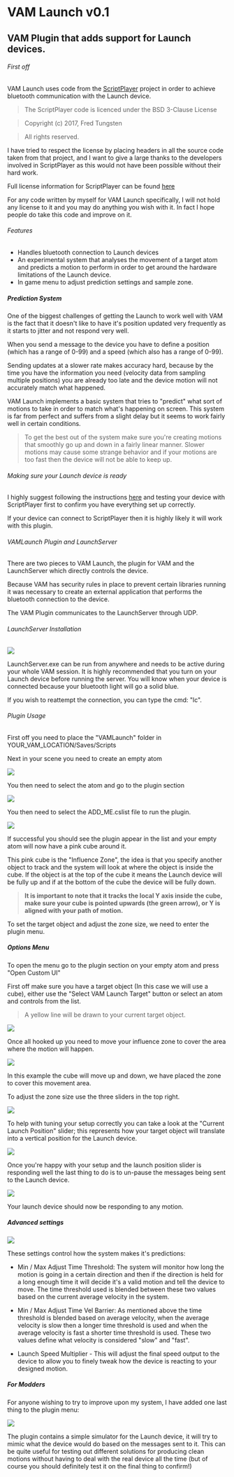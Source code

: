 # VAM Launch v0.1
## VAM Plugin that adds support for Launch devices.

###### First off

VAM Launch uses code from the [ScriptPlayer](https://github.com/FredTungsten/ScriptPlayer)
project in order to achieve bluetooth communication with the Launch device.
> The ScriptPlayer code is licenced under the BSD 3-Clause License

> Copyright (c) 2017, Fred Tungsten

> All rights reserved.

I have tried to respect the license by placing headers in all the source code taken from that
project, and I want to give a large thanks to the developers involved in
ScriptPlayer as this would not have been possible without their hard work.

Full license information for ScriptPlayer can be found [here](https://raw.githubusercontent.com/FredTungsten/ScriptPlayer/master/LICENSE)

For any code written by myself for VAM Launch specifically, I will not hold any license to
it and you may do anything you wish with it. In fact I hope people do take this
code and improve on it.

###### Features

- Handles bluetooth connection to Launch devices
- An experimental system that analyses the movement of a target atom and predicts
a motion to perform in order to get around the hardware limitations of the Launch device.
- In game menu to adjust prediction settings and sample zone.

##### Prediction System

One of the biggest challenges of getting the Launch to work well with VAM is the
fact that it doesn't like to have it's position updated very frequently as it
starts to jitter and not respond very well.

When you send a message to the device you have to define a position (which has
a range of 0-99) and a speed (which also has a range of 0-99).

Sending updates at a slower rate makes accuracy hard, because by the time you have
the information you need (velocity data from sampling multiple positions) you are
already too late and the device motion will not accurately match what happened.

VAM Launch implements a basic system that tries to "predict" what sort of motions to take
in order to match what's happening on screen. This system is far from perfect and
suffers from a slight delay but it seems to work fairly well in certain conditions.

> To get the best out of the system make sure you're creating motions that smoothly go up
and down in a fairly linear manner.
> Slower motions may cause some strange behavior and if your motions are too fast
then the device will not be able to keep up.

###### Making sure your Launch device is ready

I highly suggest following the instructions [here](https://github.com/FredTungsten/ScriptPlayer/wiki/Installation)
and testing your device with ScriptPlayer first to confirm you have everything
set up correctly.

If your device can connect to ScriptPlayer then it is highly likely it will work
with this plugin.

###### VAMLaunch Plugin and LaunchServer

There are two pieces to VAM Launch, the plugin for VAM and the LaunchServer
which directly controls the device.

Because VAM has security rules in place to prevent certain libraries running
it was necessary to create an external application that performs the bluetooth
connection to the device.  

The VAM Plugin communicates to the LaunchServer through UDP.

###### LaunchServer Installation

<img src="Docs/Images/launchserver.PNG"/>

LaunchServer.exe can be run from anywhere and needs to be active during your
whole VAM session.
It is highly recommended that you turn on your Launch device before running the
server.
You will know when your device is connected because your bluetooth light will
go a solid blue.

If you wish to reattempt the connection, you can type the cmd: "lc".

###### Plugin Usage

First off you need to place the "VAMLaunch" folder in
YOUR_VAM_LOCATION/Saves/Scripts

Next in your scene you need to create an empty atom

<img src="Docs/Images/emptyatom.PNG"/>

You then need to select the atom and go to the plugin section

<img src="Docs/Images/addplugin.PNG"/>

You then need to select the ADD_ME.cslist file to run the plugin.

<img src="Docs/Images/pluginadded.PNG"/>

If successful you should see the plugin appear in the list and your empty atom
will now have a pink cube around it.

This pink cube is the "Influence Zone", the idea is that you specify another
object to track and the system will look at where the object is inside the cube.
If the object is at the top of the cube it means the Launch device will be fully
up and if at the bottom of the cube the device will be fully down.

> **It is important to note that it tracks the local Y axis inside the cube, make
sure your cube is pointed upwards (the green arrow), or Y is aligned with your
path of motion.**

To set the target object and adjust the zone size, we need to enter the plugin
menu.

##### Options Menu

To open the menu go to the plugin section on your empty atom and press
"Open Custom UI"

First off make sure you have a target object (In this case we will use a cube),
either use the "Select VAM Launch Target" button or select an atom and controls
from the list.

> A yellow line will be drawn to your current target object.

<img src="Docs/Images/connect.PNG" />

Once all hooked up you need to move your influence zone to cover the area
where the motion will happen.

<img src="Docs/Images/cover.PNG" />

In this example the cube will move up and down, we have placed the zone to cover
this movement area.

To adjust the zone size use the three sliders in the top right.

<img src="Docs/Images/zonesize.PNG" />

To help with tuning your setup correctly you can take a look at the
"Current Launch Position" slider; this represents how your target
object will translate into a vertical position for the Launch device.

<img src="Docs/Images/launchposition.PNG" />

Once you're happy with your setup and the launch position slider is responding
well the last thing to do is to un-pause the messages being sent to the Launch device.

<img src="Docs/Images/pause.PNG" />

Your launch device should now be responding to any motion.

##### Advanced settings

<img src="Docs/Images/advanced.PNG" />

These settings control how the system makes it's predictions:

- Min / Max Adjust Time Threshold: The system will monitor how long the motion
is going in a certain direction and then if the direction is held for a long
enough time it will decide it's a valid motion and tell the device to move.
The time threshold used is blended between these two values based on the current
average velocity in the system.

- Min / Max Adjust Time Vel Barrier: As mentioned above the time threshold is blended
based on average velocity, when the average velocity is slow then a longer time
threshold is used and when the average velocity is fast a shorter time threshold is used.
These two values define what velocity is considered "slow" and "fast".

- Launch Speed Multiplier - This will adjust the final speed output to the
device to allow you to finely tweak how the device is reacting to your designed motion.

##### For Modders

For anyone wishing to try to improve upon my system, I have added one last thing
to the plugin menu:

<img src="Docs/Images/simulator.PNG" />

The plugin contains a simple simulator for the Launch device, it will try to mimic
what the device would do based on the messages sent to it. This can be quite
useful for testing out different solutions for producing clean motions without having
to deal with the real device all the time (but of course you should definitely test it
on the final thing to confirm!)
